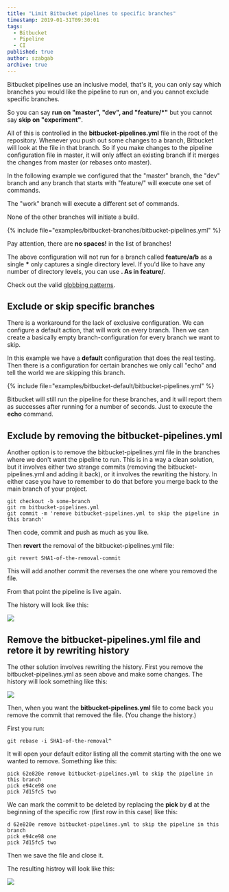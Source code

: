 ```yaml
---
title: "Limit Bitbucket pipelines to specific branches"
timestamp: 2019-01-31T09:30:01
tags:
  - Bitbucket
  - Pipeline
  - CI
published: true
author: szabgab
archive: true
---
```



Bitbucket pipelines use an inclusive model, that's it, you can only say which branches you would like the pipeline to run
on, and you cannot exclude specific branches.

So you can say <b>run on "master", "dev", and "feature/*"</b>  but you cannot say <b>skip on "experiment"</b>.


All of this is controlled in the <b>bitbucket-pipelines.yml</b> file in the root of the repository.
Whenever you push out some changes to a branch, Bitbucket will look at the file in that branch.
So if you make changes to the pipeline configuration file in master, it will only affect an existing branch
if it merges the changes from master (or rebases onto master).

In the following example we configured that the "master" branch, the "dev" branch and any branch that starts with
"feature/" will execute one set of commands.

The "work" branch will execute a different set of commands.

None of the other branches will initiate a build.

{% include file="examples/bitbucket-branches/bitbucket-pipelines.yml" %}

Pay attention, there are <b>no spaces!</b> in the list of branches!

The above configuration will not run for a branch called <b>feature/a/b</b> as a single <b>*</b> only
captures a single directory level. If you'd like to have any number of directory levels, you can use
<b>**</b>. As in <b>feature/**</b>.

Check out the valid <a
href="https://confluence.atlassian.com/bitbucket/configure-bitbucket-pipelines-yml-792298910.html#Configurebitbucket-pipelines.yml-globbing_patterns">globbing
patterns</a>.

## Exclude or skip specific branches

There is a workaround for the lack of exclusive configuration.
We can configure a default action, that will work on every branch.
Then we can create a basically empty branch-configuration for every branch we want to skip.

In this example we have a <b>default</b> configuration that does the real testing.
Then there is a configuration for certain branches we only call "echo" and tell the world we are skipping this branch.

{% include file="examples/bitbucket-default/bitbucket-pipelines.yml" %}

Bitbucket will still run the pipeline for these branches, and it will report them as successes after running for a
number of seconds. Just to execute the <b>echo</b> command.


## Exclude by removing the bitbucket-pipelines.yml

Another option is to remove the bitbucket-pipelines.yml file in the branches where we don't want the pipeline to run.
This is in a way a clean solution, but it involves either two strange commits (removing the bitbucket-pipelines.yml and
adding it back), or it involves the rewriting the history.
In either case you have to remember to do that before you merge back to the main branch of your project.

```
git checkout -b some-branch
git rm bitbucket-pipelines.yml
git commit -m 'remove bitbucket-pipelines.yml to skip the pipeline in this branch'
```

Then code, commit and push as much as you like.

Then <b>revert</b> the removal of the bitbucket-pipelines.yml file:

```
git revert SHA1-of-the-removal-commit
```

This will add another commit the reverses the one where you removed the file.

From that point the pipeline is live again.

The history will look like this:

![](/img/revert-rm-commit.png)

## Remove the bitbucket-pipelines.yml file and retore it by rewriting history

The other solution involves rewriting the history.
First you remove the bitbucket-pipelines.yml as seen above and make some changes.
The history will look something like this:


![](img/git-remove-file.png)

Then, when you want the <b>bitbucket-pipelines.yml</b> file to come back you remove the commit that removed the file. (You change the history.)

First you run:

```
git rebase -i SHA1-of-the-removal^
```

It will open your default editor listing all the commit starting with the one we wanted to remove.
Something like this:


```
pick 62e820e remove bitbucket-pipelines.yml to skip the pipeline in this branch
pick e94ce98 one
pick 7d15fc5 two
```

We can mark the commit to be deleted by replacing the <b>pick</b> by <b>d</b> at the beginning of the specific row
(first row in this case) like this:

```
d 62e820e remove bitbucket-pipelines.yml to skip the pipeline in this branch
pick e94ce98 one
pick 7d15fc5 two
```


Then we save the file and close it.

The resulting histroy will look like this:

![](img/git-remove-commit-in-middle.png)



